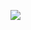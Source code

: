 ![](https://lh7-us.googleusercontent.com/docsz/AD_4nXcjtiIPcUY9DcPLp9wLWr2KrfZ9UHqKjI6SsBvl5o0elVnSL52R_s14NGnHnTp_3NECbZUQN1yevnEuMK2Jac2rC6JoXKCUQRYiXfsuhvtzUZvJohPCdyGZbrD-Dawuw4dEqEGwfkGPefKor7TgS-FCoyqu?key=93UFQwWUByfaXAM7YbD_TA)
